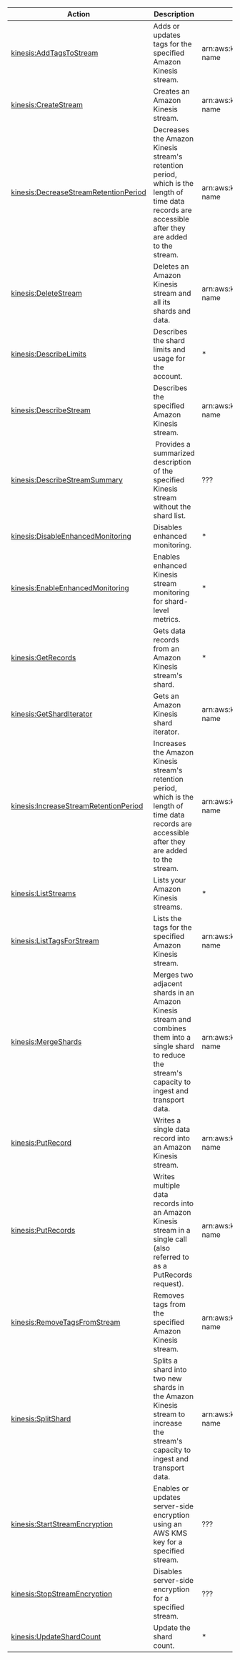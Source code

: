 | Action | Description | Resource | Condition |
| --- | --- | --- | --- |
| [kinesis:AddTagsToStream](http://docs.aws.amazon.com/kinesis/latest/APIReference/API_AddTagsToStream.html) | Adds or updates tags for the specified Amazon Kinesis stream. | arn:aws:kinesis:$region:$account:stream/$stream-name | - |
| [kinesis:CreateStream](http://docs.aws.amazon.com/kinesis/latest/APIReference/API_CreateStream.html) | Creates an Amazon Kinesis stream. | arn:aws:kinesis:$region:$account:stream/$stream-name | - |
| [kinesis:DecreaseStreamRetentionPeriod](http://docs.aws.amazon.com/kinesis/latest/APIReference/API_DecreaseStreamRetentionPeriod.html) | Decreases the Amazon Kinesis stream's retention period, which is the length of time data records are accessible after they are added to the stream. | arn:aws:kinesis:$region:$account:stream/$stream-name | - |
| [kinesis:DeleteStream](http://docs.aws.amazon.com/kinesis/latest/APIReference/API_DeleteStream.html) | Deletes an Amazon Kinesis stream and all its shards and data. | arn:aws:kinesis:$region:$account:stream/$stream-name | - |
| [kinesis:DescribeLimits](http://docs.aws.amazon.com/kinesis/latest/APIReference/API_DescribeLimits.html) | Describes the shard limits and usage for the account. | * | - |
| [kinesis:DescribeStream](http://docs.aws.amazon.com/kinesis/latest/APIReference/API_DescribeStream.html) | Describes the specified Amazon Kinesis stream. | arn:aws:kinesis:$region:$account:stream/$stream-name | - |
| [kinesis:DescribeStreamSummary](http://docs.aws.amazon.com/kinesis/latest/APIReference/API_DescribeStreamSummary.html) |  Provides a summarized description of the specified Kinesis stream without the shard list. | ??? | - |
| [kinesis:DisableEnhancedMonitoring](http://docs.aws.amazon.com/kinesis/latest/APIReference/API_DisableEnhancedMonitoring.html) | Disables enhanced monitoring. | * | - |
| [kinesis:EnableEnhancedMonitoring](http://docs.aws.amazon.com/kinesis/latest/APIReference/API_EnableEnhancedMonitoring.html) | Enables enhanced Kinesis stream monitoring for shard-level metrics. | * | - |
| [kinesis:GetRecords](http://docs.aws.amazon.com/kinesis/latest/APIReference/API_GetRecords.html) | Gets data records from an Amazon Kinesis stream's shard. | * | - |
| [kinesis:GetShardIterator](http://docs.aws.amazon.com/kinesis/latest/APIReference/API_GetShardIterator.html) | Gets an Amazon Kinesis shard iterator. | arn:aws:kinesis:$region:$account:stream/$stream-name | - |
| [kinesis:IncreaseStreamRetentionPeriod](http://docs.aws.amazon.com/kinesis/latest/APIReference/API_IncreaseStreamRetentionPeriod.html) | Increases the Amazon Kinesis stream's retention period, which is the length of time data records are accessible after they are added to the stream. | arn:aws:kinesis:$region:$account:stream/$stream-name | - |
| [kinesis:ListStreams](http://docs.aws.amazon.com/kinesis/latest/APIReference/API_ListStreams.html) | Lists your Amazon Kinesis streams. | * | - |
| [kinesis:ListTagsForStream](http://docs.aws.amazon.com/kinesis/latest/APIReference/API_ListTagsForStream.html) | Lists the tags for the specified Amazon Kinesis stream. | arn:aws:kinesis:$region:$account:stream/$stream-name | - |
| [kinesis:MergeShards](http://docs.aws.amazon.com/kinesis/latest/APIReference/API_MergeShards.html) | Merges two adjacent shards in an Amazon Kinesis stream and combines them into a single shard to reduce the stream's capacity to ingest and transport data. | arn:aws:kinesis:$region:$account:stream/$stream-name | - |
| [kinesis:PutRecord](http://docs.aws.amazon.com/kinesis/latest/APIReference/API_PutRecord.html) | Writes a single data record into an Amazon Kinesis stream. | arn:aws:kinesis:$region:$account:stream/$stream-name | - |
| [kinesis:PutRecords](http://docs.aws.amazon.com/kinesis/latest/APIReference/API_PutRecords.html) | Writes multiple data records into an Amazon Kinesis stream in a single call (also referred to as a PutRecords request). | arn:aws:kinesis:$region:$account:stream/$stream-name | - |
| [kinesis:RemoveTagsFromStream](http://docs.aws.amazon.com/kinesis/latest/APIReference/API_RemoveTagsFromStream.html) | Removes tags from the specified Amazon Kinesis stream. | arn:aws:kinesis:$region:$account:stream/$stream-name | - |
| [kinesis:SplitShard](http://docs.aws.amazon.com/kinesis/latest/APIReference/API_SplitShard.html) | Splits a shard into two new shards in the Amazon Kinesis stream to increase the stream's capacity to ingest and transport data. | arn:aws:kinesis:$region:$account:stream/$stream-name | - |
| [kinesis:StartStreamEncryption](http://docs.aws.amazon.com/kinesis/latest/APIReference/API_StartStreamEncryption.html) | Enables or updates server-side encryption using an AWS KMS key for a specified stream. | ??? | - |
| [kinesis:StopStreamEncryption](http://docs.aws.amazon.com/kinesis/latest/APIReference/API_StopStreamEncryption.html) | Disables server-side encryption for a specified stream. | ??? | - |
| [kinesis:UpdateShardCount](http://docs.aws.amazon.com/kinesis/latest/APIReference/API_UpdateShardCount.html) | Update the shard count. | * | - |

